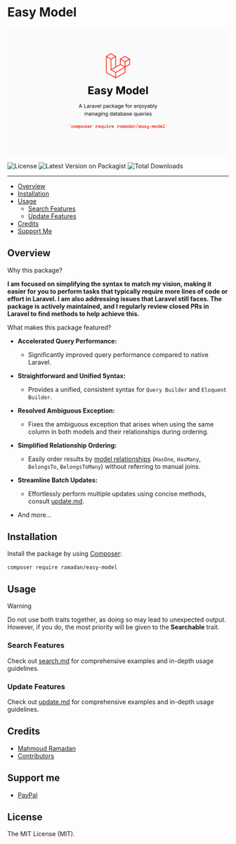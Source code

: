# Easy Model

![Easy Model](https://raw.githubusercontent.com/mahmoudmohamedramadan/easy-model/refs/heads/main/assets/easy-model.png "Easy Model")

![License](https://img.shields.io/packagist/l/ramadan/easy-model "License")
![Latest Version on Packagist](https://img.shields.io/packagist/v/ramadan/easy-model "Latest Version on Packagist")
![Total Downloads](https://img.shields.io/packagist/dt/ramadan/easy-model "Total Downloads")

 - - -

- [Overview](#overview)
- [Installation](#installation)
- [Usage](#usage)
  - [Search Features](#search-features)
  - [Update Features](#update-features)
- [Credits](#credits)
- [Support Me](#support-me)

## Overview

Why this package?

**I am focused on simplifying the syntax to match my vision, making it easier for you to perform tasks that typically require more lines of code or effort in Laravel. I am also addressing issues that Laravel still faces. The package is actively maintained, and I regularly review closed PRs in Laravel to find methods to help achieve this.**

What makes this package featured?

- **Accelerated Query Performance:**
  - Significantly  improved query performance compared to native Laravel.

- **Straightforward and Unified Syntax:**
  - Provides a unified, consistent syntax for `Query Builder` and `Eloquent Builder`.

- **Resolved Ambiguous Exception:**
  - Fixes the ambiguous exception that arises when using the same column in both models and their relationships during ordering.

- **Simplified Relationship Ordering:**
  - Easily order results by [model relationships](SEARCH.md#order-results) (`HasOne`, `HasMany`, `BelongsTo`, `BelongsToMany`) without referring to manual joins.

- **Streamline Batch Updates:**
  - Effortlessly perform multiple updates using concise methods, consult [update.md](UPDATE.md).

- And more...

## Installation

Install the package by using [Composer](https://getcomposer.org/):

```SHELL
composer require ramadan/easy-model
```

## Usage

> [!WARNING]
> Do not use both traits together, as doing so may lead to unexpected output. However, if you do, the most priority will be given to the **Searchable** trait.

### Search Features

Check out [search.md](SEARCH.md) for comprehensive examples and in-depth usage guidelines.

### Update Features

Check out [update.md](UPDATE.md) for comprehensive examples and in-depth usage guidelines.

## Credits

- [Mahmoud Ramadan](https://github.com/mahmoudmohamedramadan)
- [Contributors](https://github.com/mahmoudmohamedramadan/easy-model/graphs/contributors)

## Support me

- [PayPal](https://www.paypal.com/paypalme/mmramadan496)

## License

The MIT License (MIT).
